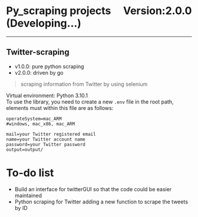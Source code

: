 # Py_scraping projects&nbsp;&nbsp;&nbsp;&nbsp; Version:2.0.0 (Developing...)
---
## Twitter-scraping 
- v1.0.0: pure python scraping
- v2.0.0: driven by go
> scraping information from Twitter by using selenium  

Virtual environment: Python 3.10.1  
To use the library, you need to create a new `.env` file in the root path, elements must within this file are as follows:
```
operateSystem=mac_ARM
#windows, mac_x86, mac_ARM

mail=your Twitter registered email
name=your Twitter account name
password=your Twitter password
output=output/
```

# To-do list
 - Build an interface for twitterGUI so that the code could be easier maintained
 - Python scraping for Twitter adding a new function to scrape the tweets by ID